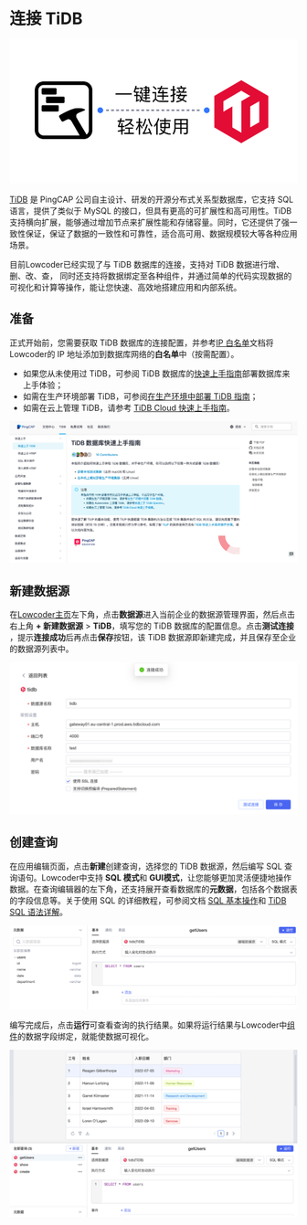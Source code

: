 # 连接 TiDB

![](../assets/1-20231002172959-gn2r4v6.png)​

[TiDB](https://cn.pingcap.com/product/) 是 PingCAP 公司自主设计、研发的开源分布式关系型数据库，它支持 SQL 语言，提供了类似于 MySQL 的接口，但具有更高的可扩展性和高可用性。TiDB 支持横向扩展，能够通过增加节点来扩展性能和存储容量。同时，它还提供了强一致性保证，保证了数据的一致性和可靠性，适合高可用、数据规模较大等各种应用场景。

目前Lowcoder已经实现了与 TiDB 数据库的连接，支持对 TiDB 数据进行增、删、改、查， 同时还支持将数据绑定至各种组件，并通过简单的代码实现数据的可视化和计算等操作，能让您快速、高效地搭建应用和内部系统。

## 准备

正式开始前，您需要获取 TiDB 数据库的连接配置，并参考[IP 白名单](https://majiang.co/docs/ip-allowlist)文档将Lowcoder的 IP 地址添加到数据库网络的**白名单**中（按需配置）。

* 如果您从未使用过 TiDB，可参阅 TiDB 数据库的[快速上手指南](https://docs.pingcap.com/zh/tidb/stable/quick-start-with-tidb)部署数据库来上手体验；
* 如需在生产环境部署 TiDB，可参阅[在生产环境中部署 TiDB 指南](https://docs.pingcap.com/zh/tidb/stable/production-deployment-using-tiup)；
* 如需在云上管理 TiDB，请参考 [TiDB Cloud 快速上手指南](https://docs.pingcap.com/tidbcloud/tidb-cloud-quickstart)。

![](../assets/2-20231002172959-5i5s62d.png)​

## 新建数据源

在[Lowcoder主页](https://cloud.majiang.co/apps)左下角，点击**数据源**进入当前企业的数据源管理界面，然后点击右上角 **+ 新建数据源** > ​**TiDB**​，填写您的 TiDB 数据库的配置信息。点击​**测试连接**​，提示**连接成功**后再点击**保存**按钮，该 TiDB 数据源即新建完成，并且保存至企业的数据源列表中。

![](../assets/3-20231002172959-cjp81t5.png)​

## 创建查询

在应用编辑页面，点击**新建**创建查询，选择您的 TiDB 数据源，然后编写 SQL 查询语句。Lowcoder中支持 **SQL 模式**和 **GUI模式**​，让您能够更加灵活便捷地操作数据。在查询编辑器的左下角，还支持展开查看数据库的​**元数据**​，包括各个数据表的字段信息等。关于使用 SQL 的详细教程，可参阅文档 [SQL 基本操作](https://docs.pingcap.com/zh/tidb/stable/basic-sql-operations)和 [TiDB SQL 语法详解](https://pingcap.github.io/sqlgram/)。

![](../assets/4-20231002172959-kfdzdyc.png)​

编写完成后，点击**运行**可查看查询的执行结果。如果将运行结果与Lowcoder中[组件](https://majiang.co/docs/component-guides)的数据字段绑定，就能使数据可视化。

![](../assets/5-20231002172959-o5olkfj.png)​

